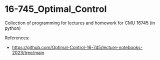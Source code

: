 # 16-745_Optimal_Control
Collection of programming for lectures and homework for CMU 16745 (in python)

References:
- https://github.com/Optimal-Control-16-745/lecture-notebooks-2023/tree/main
